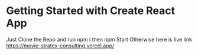 # Getting Started with Create React App

Just Clone the Repo and run npm i then npm Start
Otherwise here is live link https://movie-stratex-consulting.vercel.app/

